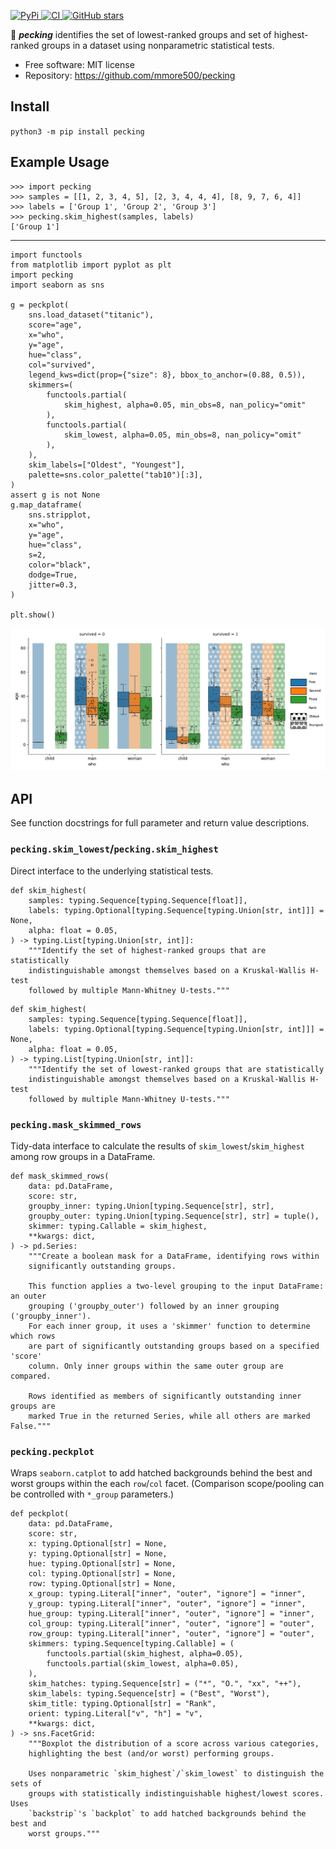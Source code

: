 [
![PyPi](https://img.shields.io/pypi/v/pecking.svg?)
](https://pypi.python.org/pypi/pecking)
[
![CI](https://github.com/mmore500/pecking/actions/workflows/ci.yaml/badge.svg)
](https://github.com/mmore500/pecking/actions)
[
![GitHub stars](https://img.shields.io/github/stars/mmore500/pecking.svg?style=round-square&logo=github&label=Stars&logoColor=white)](https://github.com/mmore500/pecking)

:hatching_chick: **_pecking_** identifies the set of lowest-ranked groups and set of highest-ranked groups in a dataset using nonparametric statistical tests.

- Free software: MIT license
- Repository: <https://github.com/mmore500/pecking>

## Install

`python3 -m pip install pecking`

## Example Usage

```python3
>>> import pecking
>>> samples = [[1, 2, 3, 4, 5], [2, 3, 4, 4, 4], [8, 9, 7, 6, 4]]
>>> labels = ['Group 1', 'Group 2', 'Group 3']
>>> pecking.skim_highest(samples, labels)
['Group 1']
```

---

```python3
import functools
from matplotlib import pyplot as plt
import pecking
import seaborn as sns

g = peckplot(
    sns.load_dataset("titanic"),
    score="age",
    x="who",
    y="age",
    hue="class",
    col="survived",
    legend_kws=dict(prop={"size": 8}, bbox_to_anchor=(0.88, 0.5)),
    skimmers=(
        functools.partial(
            skim_highest, alpha=0.05, min_obs=8, nan_policy="omit"
        ),
        functools.partial(
            skim_lowest, alpha=0.05, min_obs=8, nan_policy="omit"
        ),
    ),
    skim_labels=["Oldest", "Youngest"],
    palette=sns.color_palette("tab10")[:3],
)
assert g is not None
g.map_dataframe(
    sns.stripplot,
    x="who",
    y="age",
    hue="class",
    s=2,
    color="black",
    dodge=True,
    jitter=0.3,
)

plt.show()
```

![Example Plot](docs/assets/test_peckplot_titanic.png)

## API

See function docstrings for full parameter and return value descriptions.

### `pecking.skim_lowest`/`pecking.skim_highest`

Direct interface to the underlying statistical tests.

```python3
def skim_highest(
    samples: typing.Sequence[typing.Sequence[float]],
    labels: typing.Optional[typing.Sequence[typing.Union[str, int]]] = None,
    alpha: float = 0.05,
) -> typing.List[typing.Union[str, int]]:
    """Identify the set of highest-ranked groups that are statistically
    indistinguishable amongst themselves based on a Kruskal-Wallis H-test
    followed by multiple Mann-Whitney U-tests."""
```

```python3
def skim_highest(
    samples: typing.Sequence[typing.Sequence[float]],
    labels: typing.Optional[typing.Sequence[typing.Union[str, int]]] = None,
    alpha: float = 0.05,
) -> typing.List[typing.Union[str, int]]:
    """Identify the set of lowest-ranked groups that are statistically
    indistinguishable amongst themselves based on a Kruskal-Wallis H-test
    followed by multiple Mann-Whitney U-tests."""
```

### `pecking.mask_skimmed_rows`

Tidy-data interface to calculate the results of `skim_lowest`/`skim_highest` among row groups in a DataFrame.

```python3
def mask_skimmed_rows(
    data: pd.DataFrame,
    score: str,
    groupby_inner: typing.Union[typing.Sequence[str], str],
    groupby_outer: typing.Union[typing.Sequence[str], str] = tuple(),
    skimmer: typing.Callable = skim_highest,
    **kwargs: dict,
) -> pd.Series:
    """Create a boolean mask for a DataFrame, identifying rows within
    significantly outstanding groups.

    This function applies a two-level grouping to the input DataFrame: an outer
    grouping ('groupby_outer') followed by an inner grouping ('groupby_inner').
    For each inner group, it uses a 'skimmer' function to determine which rows
    are part of significantly outstanding groups based on a specified 'score'
    column. Only inner groups within the same outer group are compared.

    Rows identified as members of significantly outstanding inner groups are
    marked True in the returned Series, while all others are marked False."""
```

### `pecking.peckplot`

Wraps `seaborn.catplot` to add hatched backgrounds behind the best and worst groups within the each `row`/`col` facet.
(Comparison scope/pooling can be controlled with `*_group` parameters.)

```python3
def peckplot(
    data: pd.DataFrame,
    score: str,
    x: typing.Optional[str] = None,
    y: typing.Optional[str] = None,
    hue: typing.Optional[str] = None,
    col: typing.Optional[str] = None,
    row: typing.Optional[str] = None,
    x_group: typing.Literal["inner", "outer", "ignore"] = "inner",
    y_group: typing.Literal["inner", "outer", "ignore"] = "inner",
    hue_group: typing.Literal["inner", "outer", "ignore"] = "inner",
    col_group: typing.Literal["inner", "outer", "ignore"] = "outer",
    row_group: typing.Literal["inner", "outer", "ignore"] = "outer",
    skimmers: typing.Sequence[typing.Callable] = (
        functools.partial(skim_highest, alpha=0.05),
        functools.partial(skim_lowest, alpha=0.05),
    ),
    skim_hatches: typing.Sequence[str] = ("*", "O.", "xx", "++"),
    skim_labels: typing.Sequence[str] = ("Best", "Worst"),
    skim_title: typing.Optional[str] = "Rank",
    orient: typing.Literal["v", "h"] = "v",
    **kwargs: dict,
) -> sns.FacetGrid:
    """Boxplot the distribution of a score across various categories,
    highlighting the best (and/or worst) performing groups.

    Uses nonparametric `skim_highest`/`skim_lowest` to distinguish the sets of
    groups with statistically indistinguishable highest/lowest scores. Uses
    `backstrip`'s `backplot` to add hatched backgrounds behind the best and
    worst groups."""
```
